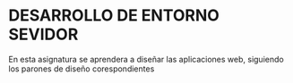 # DESARROLLO DE ENTORNO SEVIDOR

En esta asignatura se aprendera a diseñar las aplicaciones web, siguiendo los parones de diseño corespondientes
